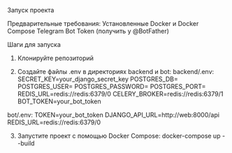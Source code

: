 Запуск проекта

Предварительные требования:
Установленные Docker и Docker Compose
Telegram Bot Token (получить у @BotFather)

Шаги для запуска
1. Клонируйте репозиторий

2. Создайте файлы .env в директориях backend и bot:
  backend/.env:
  SECRET_KEY=your_django_secret_key
  POSTGRES_DB=
  POSTGRES_USER=
  POSTGRES_PASSWORD=
  POSTGRES_PORT=
  REDIS_URL=redis://redis:6379/0
  CELERY_BROKER=redis://redis:6379/1
  BOT_TOKEN=your_bot_token

  bot/.env:
  TOKEN=your_bot_token
  DJANGO_API_URL=http://web:8000/api
  REDIS_URL=redis://redis:6379/0

3. Запустите проект с помощью Docker Compose:
  docker-compose up --build
  
